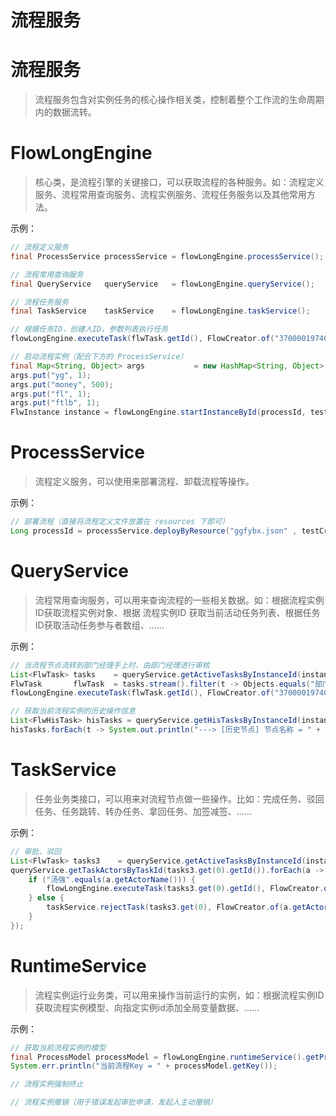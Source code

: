 # 流程服务

# **流程服务**

> 流程服务包含对实例任务的核心操作相关类，控制着整个工作流的生命周期内的数据流转。
> 

# **FlowLongEngine**

> 核心类，是流程引擎的关键接口，可以获取流程的各种服务。如：流程定义服务、流程常用查询服务、流程实例服务、流程任务服务以及其他常用方法。
> 

示例：

```java
// 流程定义服务
final ProcessService processService = flowLongEngine.processService();

// 流程常用查询服务
final QueryService   queryService   = flowLongEngine.queryService();

// 流程任务服务
final TaskService    taskService    = flowLongEngine.taskService();

// 根据任务ID，创建人ID，参数列表执行任务
flowLongEngine.executeTask(flwTask.getId(), FlowCreator.of("370000197405268159" , "石勇" ), Collections.singletonMap("reason", "同意"));

// 启动流程实例（配合下方的 ProcessService）
final Map<String, Object> args           = new HashMap<String, Object>();
args.put("yg", 1);
args.put("money", 500);
args.put("fl", 1);
args.put("ftlb", 1);
FlwInstance instance = flowLongEngine.startInstanceById(processId, testCreator, args).get();
```

# **ProcessService**

> 流程定义服务，可以使用来部署流程、卸载流程等操作。
> 

示例：

```java
// 部署流程（直接将流程定义文件放置在 resources 下即可）
Long processId = processService.deployByResource("ggfybx.json" , testCreator, false);
```

# **QueryService**

> 流程常用查询服务，可以用来查询流程的一些相关数据。如：根据流程实例ID获取流程实例对象、根据 流程实例ID 获取当前活动任务列表、根据任务ID获取活动任务参与者数组、......
> 

示例：

```java
// 当流程节点流转到部门经理手上时，由部门经理进行审核
List<FlwTask> tasks    = queryService.getActiveTasksByInstanceId(instance.getId()).get();
FlwTask       flwTask  = tasks.stream().filter(t -> Objects.equals("部门经理" , t.getTaskName())).findFirst().get();
flowLongEngine.executeTask(flwTask.getId(), FlowCreator.of("370000197405268159" , "石勇" ), Collections.singletonMap("reason", "同意"));

// 获取当前流程实例的历史操作信息
List<FlwHisTask> hisTasks = queryService.getHisTasksByInstanceId(instance.getId()).get();
hisTasks.forEach(t -> System.out.println("---> [历史节点] 节点名称 = " + t.getTaskName() + "，创建人 = " + t.getCreateBy()));
```

# **TaskService**

> 任务业务类接口，可以用来对流程节点做一些操作。比如：完成任务、驳回任务、任务跳转、转办任务、拿回任务、加签减签、......
> 

示例：

```java
// 审批、驳回
List<FlwTask> tasks3    = queryService.getActiveTasksByInstanceId(instance.getId()).get();
queryService.getTaskActorsByTaskId(tasks3.get(0).getId()).forEach(a -> {
    if ("汤强".equals(a.getActorName())) {
        flowLongEngine.executeTask(tasks3.get(0).getId(), FlowCreator.of(a.getActorId(), a.getActorName()), Collections.singletonMap("reason", "同意"));
    } else {
        taskService.rejectTask(tasks3.get(0), FlowCreator.of(a.getActorId(), a.getActorName()), Collections.singletonMap("rejectReason", "不同意"));
    }
});
```

# **RuntimeService**

> 流程实例运行业务类，可以用来操作当前运行的实例，如：根据流程实例ID获取流程实例模型、向指定实例id添加全局变量数据、......
> 

示例：

```java
// 获取当前流程实例的模型
final ProcessModel processModel = flowLongEngine.runtimeService().getProcessModelByInstanceId(flwTask.getInstanceId());
System.err.println("当前流程Key = " + processModel.getKey());

// 流程实例强制终止

// 流程实例撤销（用于错误发起审批申请，发起人主动撤销）
```